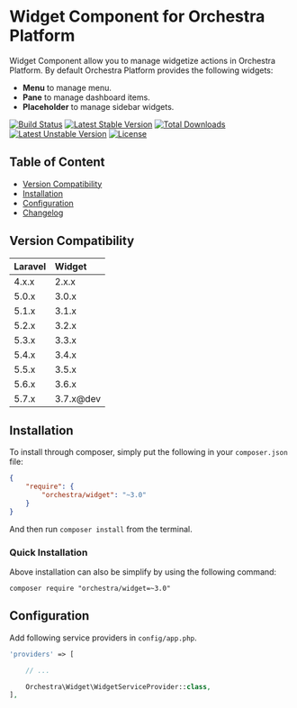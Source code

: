 Widget Component for Orchestra Platform
==============

Widget Component allow you to manage widgetize actions in Orchestra Platform. By default Orchestra Platform provides the following widgets:

* **Menu** to manage menu.
* **Pane** to manage dashboard items.
* **Placeholder** to manage sidebar widgets.

[![Build Status](https://travis-ci.org/orchestral/widget.svg?branch=master)](https://travis-ci.org/orchestral/widget)
[![Latest Stable Version](https://poser.pugx.org/orchestra/widget/version)](https://packagist.org/packages/orchestra/widget)
[![Total Downloads](https://poser.pugx.org/orchestra/widget/downloads)](https://packagist.org/packages/orchestra/widget)
[![Latest Unstable Version](https://poser.pugx.org/orchestra/widget/v/unstable)](//packagist.org/packages/orchestra/widget)
[![License](https://poser.pugx.org/orchestra/widget/license)](https://packagist.org/packages/orchestra/widget)

## Table of Content

* [Version Compatibility](#version-compatibility)
* [Installation](#installation)
* [Configuration](#configuration)
* [Changelog](https://github.com/orchestral/widget/releases)

## Version Compatibility

Laravel    | Widget
:----------|:----------
 4.x.x     | 2.x.x
 5.0.x     | 3.0.x
 5.1.x     | 3.1.x
 5.2.x     | 3.2.x
 5.3.x     | 3.3.x
 5.4.x     | 3.4.x
 5.5.x     | 3.5.x
 5.6.x     | 3.6.x
 5.7.x     | 3.7.x@dev

## Installation

To install through composer, simply put the following in your `composer.json` file:

```json
{
    "require": {
        "orchestra/widget": "~3.0"
    }
}
```

And then run `composer install` from the terminal.

### Quick Installation

Above installation can also be simplify by using the following command:

    composer require "orchestra/widget=~3.0"

## Configuration

Add following service providers in `config/app.php`.

```php
'providers' => [

    // ...

    Orchestra\Widget\WidgetServiceProvider::class,
],
```

